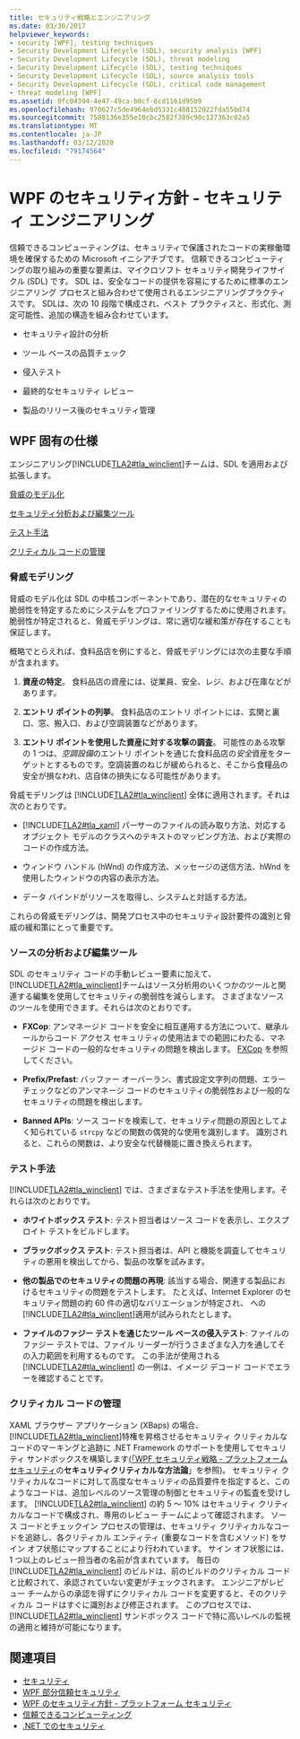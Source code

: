```yaml
---
title: セキュリティ戦略とエンジニアリング
ms.date: 03/30/2017
helpviewer_keywords:
- security [WPF], testing techniques
- Security Development Lifecycle (SDL), security analysis [WPF]
- Security Development Lifecycle (SDL), threat modeling
- Security Development Lifecycle (SDL), testing techniques
- Security Development Lifecycle (SDL), source analysis tools
- Security Development Lifecycle (SDL), critical code management
- threat modeling [WPF]
ms.assetid: 0fc04394-4e47-49ca-b0cf-8cd1161d95b9
ms.openlocfilehash: 970627c5de4964ebd5331c488152022fda55bd74
ms.sourcegitcommit: 7588136e355e10cbc2582f389c90c127363c02a5
ms.translationtype: MT
ms.contentlocale: ja-JP
ms.lasthandoff: 03/12/2020
ms.locfileid: "79174564"
---
```

# <a name="wpf-security-strategy---security-engineering"></a>WPF のセキュリティ方針 - セキュリティ エンジニアリング
信頼できるコンピューティングは、セキュリティで保護されたコードの実稼働環境を確保するための Microsoft イニシアチブです。 信頼できるコンピューティングの取り組みの重要な要素は、マイクロソフト セキュリティ開発ライフサイクル (SDL) です。 SDL は、安全なコードの提供を容易にするために標準のエンジニアリング プロセスと組み合わせて使用されるエンジニアリングプラクティスです。 SDLは、次の 10 段階で構成され、ベスト プラクティスと、形式化、測定可能性、追加の構造を組み合わせています。  
  
- セキュリティ設計の分析  
  
- ツール ベースの品質チェック  
  
- 侵入テスト  
  
- 最終的なセキュリティ レビュー  
  
- 製品のリリース後のセキュリティ管理  
  
## <a name="wpf-specifics"></a>WPF 固有の仕様  
 エンジニアリング[!INCLUDE[TLA2#tla_winclient](../../../includes/tla2sharptla-winclient-md.md)]チームは、SDL を適用および拡張します。  
  
 [脅威のモデル化](#threat_modeling)  
  
 [セキュリティ分析および編集ツール](#tools)  
  
 [テスト手法](#techniques)  
  
 [クリティカル コードの管理](#critical_code)  
  
<a name="threat_modeling"></a>
### <a name="threat-modeling"></a>脅威モデリング  
 脅威のモデル化は SDL の中核コンポーネントであり、潜在的なセキュリティの脆弱性を特定するためにシステムをプロファイリングするために使用されます。 脆弱性が特定されると、脅威モデリングは、常に適切な緩和策が存在することも保証します。  
  
 概略でとらえれば、食料品店を例にすると、脅威モデリングには次の主要な手順が含まれます。  
  
1. **資産の特定**。 食料品店の資産には、従業員、安全、レジ、および在庫などがあります。  
  
2. **エントリ ポイントの列挙**。 食料品店のエントリ ポイントには、玄関と裏口、窓、搬入口、および空調装置などがあります。  
  
3. **エントリ ポイントを使用した資産に対する攻撃の調査**。 可能性のある攻撃の 1 つは、*空調設備*のエントリ ポイントを通じた食料品店の*安全*資産をターゲットとするものです。空調装置のねじが緩められると、そこから食糧品の安全が損なわれ、店自体の損失になる可能性があります。  
  
 脅威モデリングは [!INCLUDE[TLA2#tla_winclient](../../../includes/tla2sharptla-winclient-md.md)] 全体に適用されます。それは次のとおりです。  
  
- [!INCLUDE[TLA2#tla_xaml](../../../includes/tla2sharptla-xaml-md.md)] パーサーのファイルの読み取り方法、対応するオブジェクト モデルのクラスへのテキストのマッピング方法、および実際のコードの作成方法。  
  
- ウィンドウ ハンドル (hWnd) の作成方法、メッセージの送信方法、hWnd を使用したウィンドウの内容の表示方法。  
  
- データ バインドがリソースを取得し、システムと対話する方法。  
  
 これらの脅威モデリングは、開発プロセス中のセキュリティ設計要件の識別と脅威の緩和策にとって重要です。  
  
<a name="tools"></a>
### <a name="source-analysis-and-editing-tools"></a>ソースの分析および編集ツール  
 SDL のセキュリティ コードの手動レビュー要素に加えて、[!INCLUDE[TLA2#tla_winclient](../../../includes/tla2sharptla-winclient-md.md)]チームはソース分析用のいくつかのツールと関連する編集を使用してセキュリティの脆弱性を減らします。 さまざまなソースのツールを使用できます。それらは次のとおりです。  
  
- **FXCop**: アンマネージド コードを安全に相互運用する方法について、継承ルールからコード アクセス セキュリティの使用法までの範囲にわたる、マネージド コードの一般的なセキュリティの問題を検出します。 [FXCop](https://docs.microsoft.com/previous-versions/dotnet/netframework-3.0/bb429476%28v=vs.80%29) を参照してください。  
  
- **Prefix/Prefast**: バッファー オーバーラン、書式設定文字列の問題、エラー チェックなどのアンマネージ コードのセキュリティの脆弱性および一般的なセキュリティの問題を検出します。  
  
- **Banned APIs**: ソース コードを検索して、セキュリティ問題の原因としてよく知られている `strcpy` などの関数の偶発的な使用を識別します。 識別されると、これらの関数は、より安全な代替機能に置き換えられます。  
  
<a name="techniques"></a>
### <a name="testing-techniques"></a>テスト手法  
 [!INCLUDE[TLA2#tla_winclient](../../../includes/tla2sharptla-winclient-md.md)] では、さまざまなテスト手法を使用します。それらは次のとおりです。  
  
- **ホワイトボックス テスト**: テスト担当者はソース コードを表示し、エクスプロイト テストをビルドします。
  
- **ブラックボックス テスト**: テスト担当者は、API と機能を調査してセキュリティの悪用を検出してから、製品の攻撃を試みます。  
  
- **他の製品でのセキュリティの問題の再現**: 該当する場合、関連する製品におけるセキュリティの問題をテストします。 たとえば、Internet Explorer のセキュリティ問題の約 60 件の適切なバリエーションが特定され、 への[!INCLUDE[TLA2#tla_winclient](../../../includes/tla2sharptla-winclient-md.md)]適用が試みられたとします。  
  
- **ファイルのファジー テストを通じたツール ベースの侵入テスト**: ファイルのファジー テストでは、ファイル リーダーが行うさまざまな入力を通してその入力範囲を利用するものです。 この手法が使用される [!INCLUDE[TLA2#tla_winclient](../../../includes/tla2sharptla-winclient-md.md)] の一例は、イメージ デコード コードでエラーを確認することです。  
  
<a name="critical_code"></a>
### <a name="critical-code-management"></a>クリティカル コードの管理  
 XAML ブラウザー アプリケーション (XBaps) の場合、[!INCLUDE[TLA2#tla_winclient](../../../includes/tla2sharptla-winclient-md.md)]特権を昇格させるセキュリティ クリティカルなコードのマーキングと追跡に .NET Framework のサポートを使用してセキュリティ サンドボックスを構築します[(「WPF セキュリティ戦略 - プラットフォーム セキュリティ](wpf-security-strategy-platform-security.md)の**セキュリティクリティカルな方法論**」を参照)。 セキュリティ クリティカルなコードに対して高度なセキュリティの品質要件を指定すると、このようなコードは、追加レベルのソース管理の制御とセキュリティの監査を受けします。 [!INCLUDE[TLA2#tla_winclient](../../../includes/tla2sharptla-winclient-md.md)] の約 5 ～ 10% はセキュリティ クリティカルなコードで構成され、専用のレビュー チームによって確認されます。 ソース コードとチェックイン プロセスの管理は、セキュリティ クリティカルなコードを追跡し、各クリティカル エンティティ (重要なコードを含むメソッド) をサイン オフ状態にマップすることにより行われています。 サイン オフ状態には、1 つ以上のレビュー担当者の名前が含まれています。 毎日の [!INCLUDE[TLA2#tla_winclient](../../../includes/tla2sharptla-winclient-md.md)] のビルドは、前のビルドのクリティカル コードと比較されて、承認されていない変更がチェックされます。 エンジニアがレビュー チームからの承認を得ずにクリティカル コードを変更すると、そのクリティカル コードはすぐに識別および修正されます。 このプロセスでは、[!INCLUDE[TLA2#tla_winclient](../../../includes/tla2sharptla-winclient-md.md)] サンドボックス コードで特に高いレベルの監視の適用と維持が可能になります。  
  
## <a name="see-also"></a>関連項目

- [セキュリティ](security-wpf.md)
- [WPF 部分信頼セキュリティ](wpf-partial-trust-security.md)
- [WPF のセキュリティ方針 - プラットフォーム セキュリティ](wpf-security-strategy-platform-security.md)
- [信頼できるコンピューティング](https://www.microsoft.com/mscorp/twc/default.mspx)
- [.NET でのセキュリティ](../../standard/security/index.md)
